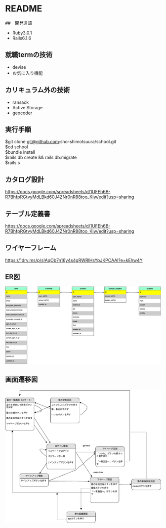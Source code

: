 # README  
##　開発言語  
- Ruby3.0.1  
- Rails6.1.6  
## 就職termの技術  
- devise  
- お気に入り機能  
## カリキュラム外の技術  
- ransack  
- Active Storage  
- geocoder  
## 実行手順  
$git clone git@github.com:sho-shimotsuura/school.git  
$cd school  
$bundle install  
$rails db create && rails db:migrate  
$rails s  

## カタログ設計  
https://docs.google.com/spreadsheets/d/1UFEh6B-R7BhfpRGtvyMdLBkd60J4ZNr0nR88too_Kiw/edit?usp=sharing
## テーブル定義書　　
https://docs.google.com/spreadsheets/d/1UFEh6B-R7BhfpRGtvyMdLBkd60J4ZNr0nR88too_Kiw/edit?usp=sharing
## ワイヤーフレーム　　
https://1drv.ms/p/s!AqOb7n16y4s4gRWRIHsYpJKPCAAl?e=kEhw4Y  
## ER図  
![ER図](https://github.com/sho-shimotsuura/school/blob/master/public/ER%E5%9B%B3%E3%83%95%E3%82%A1%E3%82%A4%E3%83%AB-%E3%83%9A%E3%83%BC%E3%82%B81.drawio%20(1).png)  
## 画面遷移図  
![画面遷移図](https://github.com/sho-shimotsuura/school/blob/master/public/%E7%94%BB%E9%9D%A2%E9%81%B7%E7%A7%BB%E5%9B%B32.drawio.png)


